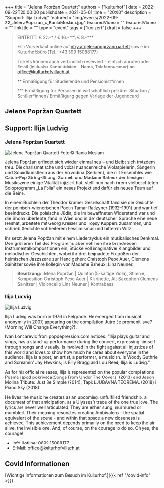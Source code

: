 +++
title = "Jelena Popržan Quartett"
authors = ["kulturhof"]
date = 2022-09-22T20:00:00
publishdate = 2021-05-01
time = "20:00"
description = "Support: Ilija Ludvig"
featured = "img/events/2022-09-22_JelenaPoprzan_c_RaniaMoslam.jpg"
featuredVideo = ""
featuredVimeo = ""
linktitle = ""
type = "event"
tags = ["konzert"]
draft = false
+++

>
> EINTRITT: € 22.-\* / € 16.- *\*\ € 8.-\*\*\*
>
> \*Im Vorverkauf online auf [ntry.at/jelenapoprzanquartett](https://ntry.at/jelenapopranquartett) sowie im Kulturhof:büro (Tel.: +43 699 15088177)
>
>Tickets können auch verbindlich reserviert - einfach anrufen oder Email (inklusive Kontaktdaten - Name, Telefonnummer) an office@kulturhofvillach.at
> 
> \*\* Ermäßigung für Studierende und Pensionist\*innen
>
> \*\*\* Ermäßigung für Personen in wirtschaftlich prekärer Situation / Schüler\*innen / Ermäßigung gegen Vorlage der Jugendcard
>


## Jelena Popržan Quartett
## Support: Ilija Ludvig

### Jelena Popržan Quartett

![Jelena Popržan Quartett](/img/events/2022-09-22_JelenaPoprzan_c_RaniaMoslam.jpg)
Foto © Rania Moslam

Jelena Popržan erfindet sich wieder einmal neu – und bleibt sich trotzdem treu. Die charismatische und vokal nuancenreiche Violaspielerin, Sängerin und Soundkünstlerin aus der Vojvodina (Serbien), die mit Ensembles wie Catch-Pop String-Strong, Sormeh und Madame Baheux der hiesigen Musikszene einige Vitalität injiziert hat, stellt nun nach ihrem vielbeachteten Soloprogramm „La Folia“ ein neues Projekt und dafür ein neues Team auf die Beine.

In einem Büchlein der Theodor Kramer Gesellschaft fand sie die Gedichte der polnisch-wienerischen Poetin Tamar Radzyner (1932–1991) und war tief beeindruckt. Die polnische Jüdin, die im bewaffneten Widerstand war und die Shoah überlebte, fand in Wien und in der deutschen Sprache eine neue Heimat, arbeitete mit Georg Kreisler und Topsy Küppers zusammen, und schrieb Gedichte voll heiterem Pessimismus und bitterem Witz.

Ihr setzt Jelena Popržan mit einem Liederzyklus ein musikalisches Denkmal. Den größeren Teil des Programms aber nehmen ihre brandneuen Instrumentalkompositionen ein, Stücke voll imaginativer Klangbilder und melodischer Geschichten, wobei ihr drei begnadete Fixgrößen der heimischen Jazzszene zur Hand gehen: Christoph Pepe Auer, Clemens Sainitzer sowie ihre Kollegin von Madame Baheux: Lina Neuner.

>**Besetzung:**
>Jelena Popržan | Quinton (5-saitige Viola), Stimme, Komposition
>Christoph Pepe Auer | Klarinette, Alt-Saxophon
>Clemens Sainitzer | Violoncello
>Lina Neuner | Kontrabass



### Ilija Ludvig

![Ilija Ludvig](/img/events/2022-09-22_IlijaLudvig.jpg)

Ilija Ludvig was born in 1976 in Belgrade.
He emerged from musical anonymity in 2007, appearing on the compilation Jutro će promeniti sve? (Morning Will Change Everything?).

Ivan Loncarevic from popdepression.com notices: “Ilija plays guitar and sings, has a stand-up performance during the concert, expressing himself through songs and visually. Is involved in the fight against all injustices of this world and loves to show how much he cares about everyone in the audience. Ilija is a poet, an artist, a performer, a musician. Is Woody Guthrie and Screamin’ Jay Hawkins; is Billy Bragg and Lou Reed; Ilija is Ludvig.”

As for his official releases, Ilija is represented on the popular compilations Pesme ispod pokrivača(Songs From Under The Covers) (2013) and Jason Molina Tribute: Just Be Simple (2014), Tapi: LJUBAVNA TEOREMA. (2018) i Piano Sky (2018).

He lives the music he creates as an upcoming, unfulfilled friendship, a document of that anticipation, as a Ulysses’s trace of the one true love. The lyrics are never well articulated. They are either sung, murmured or mumbled. Their meaning resonates creating Ambivalens  - the spatial equivalent of the scene  - and within that space a new closeness is achieved. This achievement  depends primarily on the need to keep the air alive, the invisible one. And, of course, on the courage to do so. Oh yes, the courage!



- Info Hotline: 0699 15088177 
- E-Mail: office@kulturhofvillach.at

## Covid Informationen

[Wichtige Informationen zum Besuch im Kulturhof.]({{< ref "/covid-info" >}})
